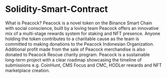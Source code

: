 # Solidity-Smart-Contract
What is Peacock?  Peacock is a novel token on the Binance Smart Chain with social conscience, built by a loving team Peacock offers an innovative mix of a multi-stage rewards system for staking and NFT presence. Anyone holding the token contributes to a charitable cause as the team is committed to making donations to the Peacock Indonesian Organization. Additional profit made from the sale of Peacock merchandise is also donated to Peacock Rescue charity program. Peacock is a sustainable long-term project with a clear roadmap showcasing the timeline of submissions e.g. CoinHunt, CMS Focus and CMC, HODLer rewards and NFT marketplace creation.
